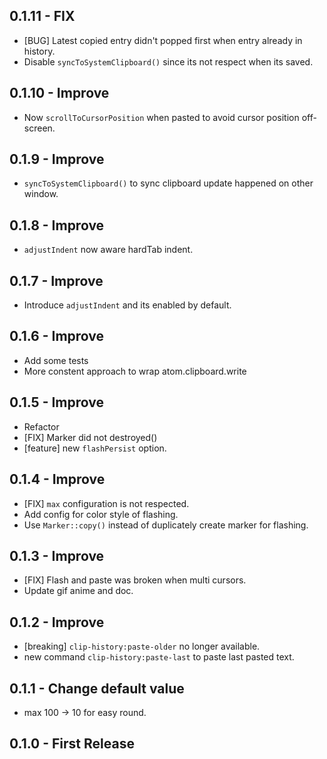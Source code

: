 ## 0.1.11 - FIX
* [BUG] Latest copied entry didn't popped first when entry already in history.
* Disable `syncToSystemClipboard()` since its not respect when its saved.

## 0.1.10 - Improve
* Now `scrollToCursorPosition` when pasted to avoid cursor position off-screen.

## 0.1.9 - Improve
* `syncToSystemClipboard()` to sync clipboard update happened on other window.

## 0.1.8 - Improve
* `adjustIndent` now aware hardTab indent.

## 0.1.7 - Improve
* Introduce `adjustIndent` and its enabled by default.

## 0.1.6 - Improve
* Add some tests
* More constent approach to wrap atom.clipboard.write

## 0.1.5 - Improve
* Refactor
* [FIX] Marker did not destroyed()
* [feature] new `flashPersist` option.

## 0.1.4 - Improve
* [FIX] `max` configuration is not respected.
* Add config for color style of flashing.
* Use `Marker::copy()` instead of duplicately create marker for flashing.

## 0.1.3 - Improve
* [FIX] Flash and paste was broken when multi cursors.
* Update gif anime and doc.

## 0.1.2 - Improve
* [breaking] `clip-history:paste-older` no longer available.
* new command `clip-history:paste-last` to paste last pasted text.

## 0.1.1 - Change default value
* max 100 -> 10 for easy round.

## 0.1.0 - First Release
